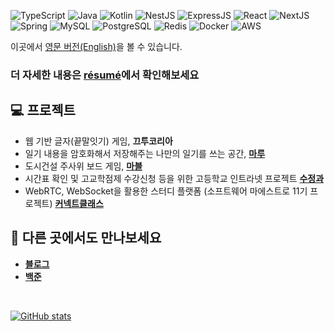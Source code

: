![TypeScript](https://img.shields.io/badge/TypeScript-007ACC?logo=typescript&logoColor=white) ![Java](https://img.shields.io/badge/Java-ED8B00?logo=openjdk&logoColor=white) ![Kotlin](https://img.shields.io/badge/Kotlin-0095D5?logo=kotlin&logoColor=white) ![NestJS](https://img.shields.io/badge/Nestjs-E0234E?logo=nestjs&logoColor=white) ![ExpressJS](https://img.shields.io/badge/Expressjs-000000?logo=express&logoColor=white) ![React](https://img.shields.io/badge/React-20232A?logo=react&logoColor=61DAFB) ![NextJS](https://img.shields.io/badge/Nextjs-000000?logo=nextdotjs&logoColor=white) ![Spring](https://img.shields.io/badge/Spring-%236DB33F.svg?logo=spring&logoColor=white) ![MySQL](	https://img.shields.io/badge/MySQL-005C84?logo=mysql&logoColor=white) ![PostgreSQL](https://img.shields.io/badge/PostgreSQL-316192?logo=postgresql&logoColor=white) ![Redis](https://img.shields.io/badge/Redis-%23DD0031.svg?logo=redis&logoColor=white) ![Docker](https://img.shields.io/badge/Docker-2CA5E0?logo=docker&logoColor=white) ![AWS](https://img.shields.io/badge/Amazon_AWS-FF9900?logo=amazonaws&logoColor=white)

이곳에서 [영문 버전(English)](./README-en.md)을 볼 수 있습니다.

### 더 자세한 내용은 [résumé](https://daegyeo.me?utm_source=github&utm_medium=readme&utm_campaign=github_readme/)에서 확인해보세요

## 💻 프로젝트

- 웹 기반 글자(끝말잇기) 게임, **끄투코리아**
- 일기 내용을 암호화해서 저장해주는 나만의 일기를 쓰는 공간, **[마루](https://maruu.space)**
- 도시건설 주사위 보드 게임, **[마블](https://github.com/SkyLightQP/marble/)**
- 시간표 확인 및 고교학점제 수강신청 등을 위한 고등학교 인트라넷 프로젝트 **[수정과](https://github.com/swjb-sinamon/)**
- WebRTC, WebSocket을 활용한 스터디 플랫폼 (소프트웨어 마에스트로 11기 프로젝트) **[커넥트클래스](https://github.com/real-compacted-developer/connect-class/)**

## 🔗 다른 곳에서도 만나보세요
- **[블로그](https://blog.daegyeo.me/)**
- **[백준](https://www.acmicpc.net/user/combbm/)**

<br>

[![GitHub stats](https://github-readme-stats.vercel.app/api?username=SkyLightQP&hide=contribs)](https://github.com/SkyLightQP/)
